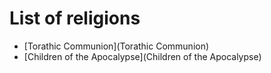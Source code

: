 # List of religions

- [Torathic Communion](Torathic Communion)
- [Children of the Apocalypse](Children of the Apocalypse)

